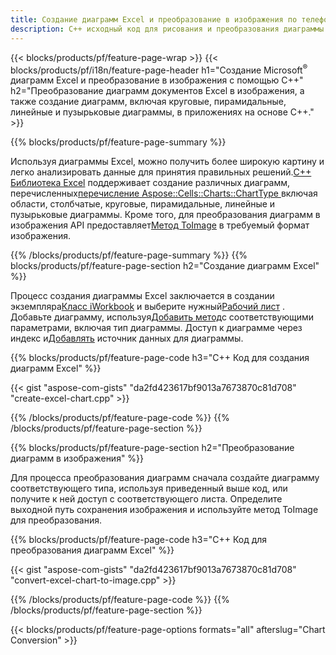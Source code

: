 ```yaml
---
title: Создание диаграмм Excel и преобразование в изображения по телефону C++
description: C++ исходный код для рисования и преобразования диаграммы или диаграммы в Microsoft Excel с использованием библиотеки C++
---
```

{{< blocks/products/pf/feature-page-wrap >}}
{{< blocks/products/pf/i18n/feature-page-header h1="Создание Microsoft<sup>&reg;</sup> диаграмм Excel и преобразование в изображения с помощью C++" h2="Преобразование диаграмм документов Excel в изображения, а также создание диаграмм, включая круговые, пирамидальные, линейные и пузырьковые диаграммы, в приложениях на основе C++." >}}

{{% blocks/products/pf/feature-page-summary %}}

 Используя диаграммы Excel, можно получить более широкую картину и легко анализировать данные для принятия правильных решений.[C++ Библиотека Excel](/cells/ru/cpp/) поддерживает создание различных диаграмм, перечисленных[перечисление Aspose::Cells::Charts::ChartType
](https://reference.aspose.com/cells/cpp/namespace/aspose.cells.charts#a2f17e69bcefc754569019185d0621b70) включая области, столбчатые, круговые, пирамидальные, линейные и пузырьковые диаграммы. Кроме того, для преобразования диаграмм в изображения API предоставляет[Метод ToImage](https://reference.aspose.com/cells/cpp/class/aspose.cells.charts.i_sparkline#a28d76dd585c48366e1657f2982722ddb) в требуемый формат изображения.

{{% /blocks/products/pf/feature-page-summary %}}
{{% blocks/products/pf/feature-page-section h2="Создание диаграмм Excel" %}}

 Процесс создания диаграммы Excel заключается в создании экземпляра[Класс iWorkbook](https://reference.aspose.com/cells/cpp/class/aspose.cells.i_workbook) и выберите нужный[Рабочий лист](https://reference.aspose.com/cells/cpp/class/aspose.cells.i_worksheet_collection#a5574d624796043233420d0e0459ccc43) . Добавьте диаграмму, используя[Добавить метод](https://reference.aspose.com/cells/cpp/class/aspose.cells.charts.i_chart_collection#ab7e8cce835c251a4682605299a6aa068)с соответствующими параметрами, включая тип диаграммы. Доступ к диаграмме через индекс и[Добавлять](https://reference.aspose.com/cells/cpp/class/aspose.cells.charts.i_series_collection#a8f4dc4d883f32f65b1fb673e2aa7862f) источник данных для диаграммы.

{{% blocks/products/pf/feature-page-code h3="C++ Код для создания диаграмм Excel" %}}

{{< gist "aspose-com-gists" "da2fd423617bf9013a7673870c81d708" "create-excel-chart.cpp" >}}

{{% /blocks/products/pf/feature-page-code %}}
{{% /blocks/products/pf/feature-page-section %}}

{{% blocks/products/pf/feature-page-section h2="Преобразование диаграмм в изображения" %}}


Для процесса преобразования диаграмм сначала создайте диаграмму соответствующего типа, используя приведенный выше код, или получите к ней доступ с соответствующего листа. Определите выходной путь сохранения изображения и используйте метод ToImage для преобразования.

 
{{% blocks/products/pf/feature-page-code h3="C++ Код для преобразования диаграмм Excel" %}}

{{< gist "aspose-com-gists" "da2fd423617bf9013a7673870c81d708" "convert-excel-chart-to-image.cpp" >}}

{{% /blocks/products/pf/feature-page-code %}}
{{% /blocks/products/pf/feature-page-section %}}

{{< blocks/products/pf/feature-page-options formats="all" afterslug="Chart Conversion" >}}
